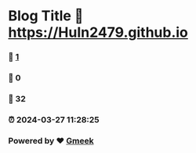# Blog Title :link: https://HuIn2479.github.io 
### :page_facing_up: [1](https://HuIn2479.github.io/tag.html) 
### :speech_balloon: 0 
### :hibiscus: 32 
### :alarm_clock: 2024-03-27 11:28:25 
### Powered by :heart: [Gmeek](https://github.com/Meekdai/Gmeek)
